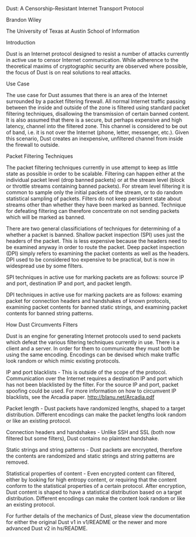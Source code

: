 Dust: A Censorship-Resistant Internet Transport Protocol
Brandon Wiley
The University of Texas at Austin School of Information

Introduction
Dust is an Internet protocol designed to resist a number of attacks currently in active use to censor Internet communication. While adherence to the theoretical maxims of cryptographic security are observed where possible, the focus of Dust is on real solutions to real attacks.

Use Case
The use case for Dust assumes that there is an area of the Internet surrounded by a packet filtering firewall. All normal Internet traffic passing between the inside and outside of the zone is filtered using standard packet filtering techniques, disallowing the transmission of certain banned content. It is also assumed that there is a secure, but perhaps expensive and high latency, channel into the filtered zone. This channel is considered to be out of band, i.e. it is not over the Internet (phone, letter, messenger, etc.). Given this scenario, Dust creates an inexpensive, unfiltered channel from inside the firewall to outside.

Packet Filtering Techniques
The packet filtering techniques currently in use attempt to keep as little state as possible in order to be scalable. Filtering can happen either at the individual packet level (drop banned packets) or at the stream level (block or throttle streams containing banned packets). For stream level filtering it is common to sample only the initial packets of the stream, or to do random statistical sampling of packets. Filters do not keep persistent state about streams other than whether they have been marked as banned. Technique for defeating filtering can therefore concentrate on not sending packets which will be marked as banned.

There are two general classificiations of techniques for determining of a whether a packet is banned. Shallow packet inspection (SPI) uses just the headers of the packet. This is less expensive because the headers need to be examined anyway in order to route the packet. Deep packet inspection (DPI) simply refers to examining the packet contents as well as the headers. DPI used to be considered too expensive to be practical, but is now in widespread use by some filters.

SPI techniques in active use for marking packets are as follows: source IP and port, destination IP and port, and packet length.
DPI techniques in active use for marking packets are as follows: examing packet for connection headers and handshakes of known protocols, examining packet contents for banned static strings, and examining packet contents for banned string patterns.

How Dust Circumvents Filters
Dust is an engine for generating Internet protocols used to send packets which defeat the various filtering techniques currently in use. There is a client and a server. In order for them to communicate they must both be using the same encoding. Encodings can be devised which make traffic look random or which mimic existing protocols.

IP and port blacklists - This is outside of the scope of the protocol. Communication over the Internet requires a destination IP and port which has not been blacklisted by the filter. For the source IP and port, packet spoofing could be used. For more information on how to circumvent IP blacklists, see the Arcadia paper. http://blanu.net/Arcadia.pdf

Packet length - Dust packets have randomized lengths, shaped to a target distribution. Different encodings can make the packet lengths look random or like an existing protocol.

Connection headers and handshakes - Unlike SSH and SSL (both now filtered but some filters), Dust contains no plaintext handshake.

Static strings and string patterns - Dust packets are encrypted, therefore the contents are randomized and static strings and string patterns are removed.

Statistical properties of content - Even encrypted content can filtered, either by looking for high entropy content, or requiring that the content conform to the statistical properties of a certain protocol. After encryption, Dust content is shaped to have a statistical distribution based on a target distribution. Different encodings can make the content look random or like an existing protocol.

For further details of the mechanics of Dust, please view the documentation for either the original Dust v1 in v1/README or the newer and more advanced Dust v2 in hs/README.
